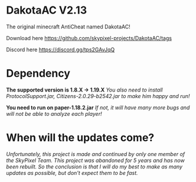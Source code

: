 # DakotaAC V2.13
The original minecraft AntiCheat named DakotaAC!

Download here https://github.com/skypixel-projects/DakotaAC/tags

Discord here https://discord.gg/tps2GAvJqQ

# Dependency
**The supported version is 1.8.X -> 1.19.X**
_You also need to install ProtocolSupport.jar, Citizens-2.0.29-b2542.jar to make him happy and run!_

**You need to run on paper-1.18.2.jar**
_If not, it will have many more bugs and will not be able to analyze each player!_

# When will the updates come?
_Unfortunately, this project is made and continued by only one member of the SkyPixel Team. This project was abandoned for 5 years and has now been rebuilt. So the conclusion is that I will do my best to make as many updates as possible, but don't expect them to be fast._
